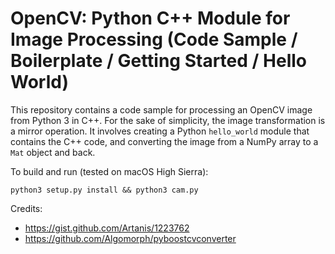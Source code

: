 OpenCV: Python C++ Module for Image Processing (Code Sample / Boilerplate / Getting Started / Hello World)
==========================================================================================================

This repository contains a code sample for processing an OpenCV image from Python 3 in C++. For the sake of simplicity, the image transformation is a mirror operation.
It involves creating a Python `hello_world` module that contains the C++ code, and converting the image from a NumPy array to a `Mat` object and back.

To build and run (tested on macOS High Sierra):

    python3 setup.py install && python3 cam.py

Credits:
* https://gist.github.com/Artanis/1223762
* https://github.com/Algomorph/pyboostcvconverter
